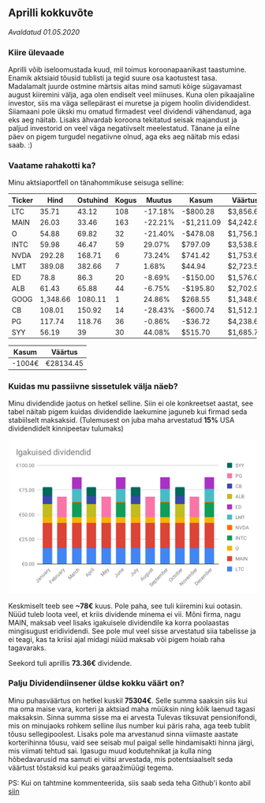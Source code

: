 ## Aprilli kokkuvõte
_Avaldatud 01.05.2020_

### Kiire ülevaade

Aprilli võib iseloomustada kuud, mil toimus koroonapaanikast taastumine. Enamik aktsiaid tõusid tublisti ja 
tegid suure osa kaotustest tasa. Madalamalt juurde ostmine märtsis aitas mind samuti kõige sügavamast august kiiremini
välja, aga olen endiselt veel miinuses. Kuna olen pikaajaline investor, siis ma väga sellepärast ei muretse ja pigem
hoolin dividendidest. Siiamaani pole ükski mu omatud firmadest veel dividendi vähendanud, aga eks aeg näitab. Lisaks
ähvardab koroona tekitatud seisak majandust ja paljud investorid on veel väga negatiivselt meelestatud. Tänane ja eilne 
päev on pigem turgudel negatiivne olnud, aga eks aeg näitab mis edasi saab. :) 


### Vaatame rahakotti ka?
Minu aktsiaportfell on tänahommikuse seisuga selline:

| Ticker | Hind | Ostuhind | Kogus| Muutus | Kasum   | Väärtus   |
|------|----------|----------------|----------|--------------|----------------|-------------|
| LTC  | 35.71    | 43.12          | 108      | -17.18%        | -$800.28    | $3,856.68  |
| MAIN | 26.03    | 33.46          | 163      | -22.21%        | -$1,211.09  | $4,242.89  |
| O    | 54.88    | 69.82          | 32       | -21.40%        | -$478.08    | $1,756.16  |
| INTC | 59.98    | 46.47          | 59       | 29.07%         | $797.09     | $3,538.82  |
| NVDA | 292.28   | 168.71         | 6        | 73.24%         | $741.42     | $1,753.68  |
| LMT  | 389.08   | 382.66         | 7        | 1.68%          | $44.94      | $2,723.56  |
| ED   | 78.8     | 86.3           | 20       | -8.69%         | -$150.00    | $1,576.00  |
| ALB  | 61.43    | 65.88          | 44       | -6.75%         | -$195.80    | $2,702.92  |
| GOOG | 1,348.66 | 1080.11        | 1        | 24.86%         | $268.55     | $1,348.66  |
| CB   | 108.01   | 150.92         | 14       | -28.43%        | -$600.74    | $1,512.14  |
| PG   | 117.74   | 118.76         | 36       | -0.86%         | -$36.72     | $4,238.64  |
| SYY  | 56.19    | 39             | 30       | 44.08%         | $515.70     | $1,685.70  |


| Kasum | Väärtus |
| ----- | ------- |
| -1004€ | €28134.45 |
 


### Kuidas mu passiivne sissetulek välja näeb?

Minu dividendide jaotus on hetkel selline. Siin ei ole konkreetset aastat, see tabel näitab pigem kuidas dividendide laekumine jaguneb kui firmad seda stabiilselt maksaksid. (Tulemusest on juba maha arvestatud **15%** USA dividendidelt kinnipeetav tulumaks)

![Laekuvad dividendid kuus](./dividendijaotus.svg?sanitize=true)

Keskmiselt teeb see **~78€** kuus. Pole paha, see tuli kiiremini kui ootasin. Nüüd tuleb loota veel, et kriis dividende minema ei vii.
Mõni firma, nagu MAIN, maksab veel lisaks igakuisele dividendile ka korra poolaastas mingisugust eridividendi. See pole mul veel sisse arvestatud siia tabelisse ja ei teagi, 
kas ta kriisi ajal midagi nüüd maksab või pigem hoiab raha tagavaraks.

Seekord tuli aprillis **73.36€** dividende.


### Palju Dividendiinsener üldse kokku väärt on?

Minu puhasväärtus on hetkel kuskil **75304€**. Selle summa saaksin siis kui ma oma maise vara, korteri ja aktsiad maha müüksin ning kõik laenud tagasi maksaksin. Sinna summa sisse ma ei arvesta Tulevas tiksuvat pensionifondi, mis on minujaoks rohkem selline ilus number kui päris raha, aga teeb tublit tõusu sellegipoolest. Lisaks pole ma arvestanud sinna viimaste aastate korterihinna tõusu, vaid see seisab mul paigal selle hindamisakti hinna järgi, mis viimati tehtud sai. Igasugu muud kodutehnikat ja kulla ning hõbedavarusid
ma samuti ei viitsi arvestada, mis potentsiaalselt seda väärtust tõstaksid kui peaks garaažimüügi tegema.

PS: Kui on tahtmine kommenteerida, siis saab seda teha Github'i konto abil [siin](https://github.com/dividendiinsener/blog/issues/7)

